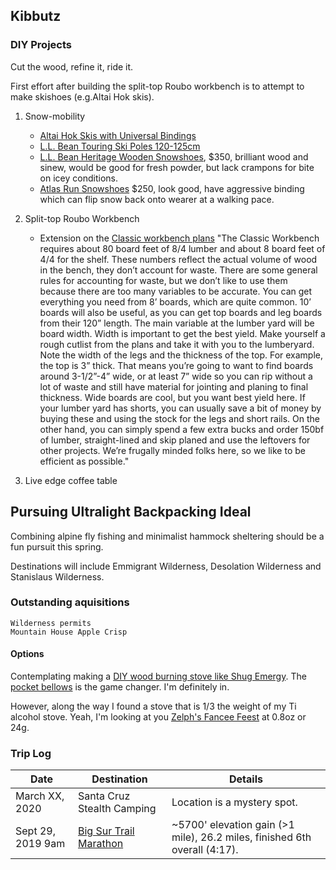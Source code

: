 ## Kibbutz

### DIY Projects

Cut the wood, refine it, ride it.

First effort after building the split-top Roubo workbench is to attempt to make skishoes (e.g.Altai Hok skis).

1. Snow-mobility
    * [Altai Hok Skis with Universal Bindings](https://www.llbean.com/llb/shop/114329?page=altai-hok-skis-with-universal-bindings&bc=29-516714-509605-509611&feat=509611-GN3&csp=f&attrValue_0=Wood/Blue%20Graphic)
    * [L.L. Bean Touring Ski Poles 120-125cm](https://www.llbean.com/llb/shop/66776?attrValue_0=Black&csp=a)
    * [L.L. Bean Heritage Wooden Snowshoes](https://www.llbean.com/llb/shop/114016?page=l-l-bean-heritage-wooden-snowshoes&bc=29-516714-509573-509581&feat=509581-GN3&csp=f&attrValue_0=Wood), $350, brilliant wood and sinew, would be good for fresh powder, but lack crampons for bite on icey conditions.
    * [Atlas Run Snowshoes](https://www.rei.com/product/107172/atlas-run-snowshoes) $250, look good, have aggressive binding which can flip snow back onto wearer at a walking pace.
    

2. Split-top Roubo Workbench
    * Extension on the [Classic workbench plans](https://www.benchcrafted.com/download-files/Classic_Workbench_Notes_BC1216.pdf)
  "The Classic Workbench requires about 80 board feet of 8/4 lumber and about 8
board feet of 4/4 for the shelf. These numbers reflect the actual volume of wood in the
bench, they don’t account for waste. There are some general rules for accounting for
waste, but we don’t like to use them because there are too many variables to be
accurate. You can get everything you need from 8’ boards, which are quite common. 10’
boards will also be useful, as you can get top boards and leg boards from their 120”
length. The main variable at the lumber yard will be board width. Width is important to
get the best yield. Make yourself a rough cutlist from the plans and take it with you to
the lumberyard. Note the width of the legs and the thickness of the top. For example,
the top is 3” thick. That means you’re going to want to find boards around 3-1/2”-4”
wide, or at least 7” wide so you can rip without a lot of waste and still have material for
jointing and planing to final thickness. Wide boards are cool, but you want best yield
here. If your lumber yard has shorts, you can usually save a bit of money by buying
these and using the stock for the legs and short rails. On the other hand, you can simply
spend a few extra bucks and order 150bf of lumber, straight-lined and skip planed and
use the leftovers for other projects. We’re frugally minded folks here, so we like to be
efficient as possible."

3. Live edge coffee table


## Pursuing Ultralight Backpacking Ideal

Combining alpine fly fishing and minimalist hammock sheltering should be a fun pursuit this spring. 

Destinations will include Emmigrant Wilderness, Desolation Wilderness and Stanislaus Wilderness.


### Outstanding aquisitions

    Wilderness permits
    Mountain House Apple Crisp
        

#### Options

Contemplating making a [DIY wood burning stove like Shug Emergy](https://youtu.be/gSAXdYlfyqE). The [pocket bellows](https://smile.amazon.com/dp/B00LDSW5BA/ref=cm_sw_em_r_mt_dp_U_GGlCCbEQQFRE0) is the game changer. I'm definitely in.

However, along the way I found a stove that is 1/3 the weight of my Ti alcohol stove. Yeah, I'm looking at you [Zelph's Fancee Feest](http://www.woodgaz-stove.com/fancee-feest.php) at 0.8oz or 24g.


### Trip Log

Date  |  Destination |  Details
--------- | ------------------------ | ---------------------------
March XX, 2020 | Santa Cruz Stealth Camping |  Location is a mystery spot.
Sept 29, 2019 9am | [Big Sur Trail Marathon](https://raceroster.com/events/2019/20447/2019-big-sur-trail-marathon-half-marathon-5-mile) | ~5700' elevation gain (>1 mile), 26.2 miles, finished 6th overall (4:17).







